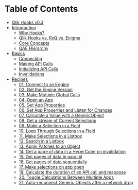 # Table of Contents

- [Qlik Hooks v0.3](README.md)
- [Introduction]()
  - [Why Hooks?](/introduction/why-hooks.md)
  - [Qlik Hooks vs. RxQ vs. Enigma](/introduction/qlik-hooks-vs-rxq-vs-enigma.md)
  - [Core Concepts](/introduction/core-concepts.md)
  - [QAE Hierarchy](/introduction/qae-hierarchy.md)
- [Basics]()
  - [Connecting](basics/connecting.md)
  - [Making API Calls](basics/making-api-calls.md)
  - [Initializing API Calls](basics/initializing-api-calls.md)
  - [Invalidations](basics/invalidations.md)
- [Recipes]()
  - [01. Connect to an Engine](/recipes/connect.md)
  - [02. Get the Engine Version](/recipes/engine-version.md)
  - [03. Make Multiple Global Calls](/recipes/multiple-global-calls.md)
  - [04. Open an App](/recipes/open-an-app.md)
  - [05. Get App Properties](/recipes/read-app-props.md)
  - [06. Set App Properties and Listen for Changes](/recipes/set-app-props.md)
  - [07. Calculate a Value with a GenericObject](/recipes/gen-obj-value.md)
  - [08. Get a stream of Current Selections](/recipes/current-selections.md)
  - [09. Make a Selection in a Field](/recipes/make-a-selection.md)
  - [10. Loop Through Selections in a Field](/recipes/loop-selections.md)
  - [11. Make Selections in a Listbox](/recipes/make-lb-selections.md)
  - [12. Search in a Listbox](/recipes/search-lb.md)
  - [13. Apply Patches to an Object](/recipes/apply-patches.md)
  - [14. Get a page of data in a HyperCube on invalidation](/recipes/get-data-page-on-invalid.md)
  - [15. Get pages of data in parallel](/recipes/get-pages-in-parallel.md)
  - [16. Get pages of data sequentially](/recipes/get-pages-in-sequence.md)
  - [17. Make selections on app open](/recipes/make-selections-on-app-open.md)
  - [18. Calculate the duration of an API call and response](/recipes/calc-time.md)
    <!-- - [19. Batch Invalidations with Suspend](/recipes/batch-invalidations.md) -->
  - [20. Toggle Calculations Between Multiple Apps](/recipes/toggle-sessions.md)
  - [21. Auto-reconnect Generic Objects after a network drop](/recipes/offline.md)
      <!-- - [22. Using shortcut operators to get a layout stream](/recipes/shortcut-operators.md) -->
